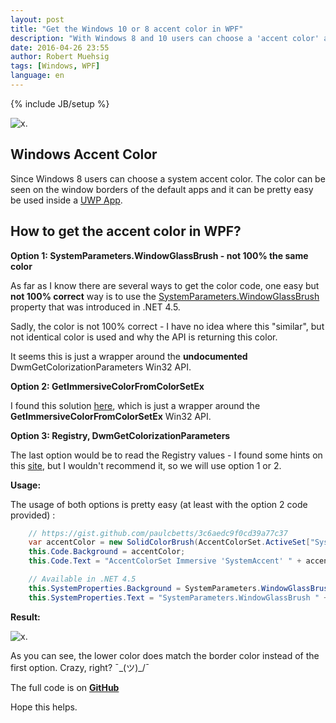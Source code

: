 ```yaml
---
layout: post
title: "Get the Windows 10 or 8 accent color in WPF"
description: "With Windows 8 and 10 users can choose a 'accent color' and this blogpost will show you how you can use the color in your WPF application."
date: 2016-04-26 23:55
author: Robert Muehsig
tags: [Windows, WPF]
language: en
---
```

{% include JB/setup %}

![x]({{BASE_PATH}}/assets/md-images/2016-04-26/windows-accent.png "Windows Color Options").

## Windows Accent Color

Since Windows 8 users can choose a system accent color. The color can be seen on the window borders of the default apps and it can be pretty easy be used inside a [UWP App](http://firstfloorsoftware.com/news/win10-dev-using-systemaccentcolor).

## How to get the accent color in WPF?

__Option 1: SystemParameters.WindowGlassBrush - not 100% the same color__

As far as I know there are several ways to get the color code, one easy but __not 100% correct__ way is to use the [SystemParameters.WindowGlassBrush](https://msdn.microsoft.com/en-us/library/system.windows.systemparameters.windowglassbrush.aspx) property that was introduced in .NET 4.5.

Sadly, the color is not 100% correct - I have no idea where this "similar", but not identical color is used and why the API is returning this color.

It seems this is just a wrapper around the __undocumented__ DwmGetColorizationParameters Win32 API.

__Option 2: GetImmersiveColorFromColorSetEx__

I found this solution [here](https://gist.github.com/paulcbetts/3c6aedc9f0cd39a77c37), which is just a wrapper around the __GetImmersiveColorFromColorSetEx__ Win32 API.

__Option 3: Registry, DwmGetColorizationParameters__

The last option would be to read the Registry values - I found some hints on this [site](http://pinvoke.net/default.aspx/dwmapi/DwmGetColorizationParameters.html), but I wouldn't recommend it, so we will use option 1 or 2.

__Usage:__

The usage of both options is pretty easy (at least with the option 2 code provided) :

```cs
    // https://gist.github.com/paulcbetts/3c6aedc9f0cd39a77c37
    var accentColor = new SolidColorBrush(AccentColorSet.ActiveSet["SystemAccent"]);
    this.Code.Background = accentColor;
    this.Code.Text = "AccentColorSet Immersive 'SystemAccent' " + accentColor.Color.ToString();

    // Available in .NET 4.5
    this.SystemProperties.Background = SystemParameters.WindowGlassBrush;
    this.SystemProperties.Text = "SystemParameters.WindowGlassBrush " + ((SolidColorBrush)SystemParameters.WindowGlassBrush).Color.ToString();
```

__Result:__

![x]({{BASE_PATH}}/assets/md-images/2016-04-26/wpf-result.png "WPF result").

As you can see, the lower color does match the border color instead of the first option. Crazy, right? ¯\_(ツ)_/¯

The full code is on [__GitHub__](https://github.com/Code-Inside/Samples/tree/master/2016/WpfGetWindows10AccentColor)

Hope this helps.


